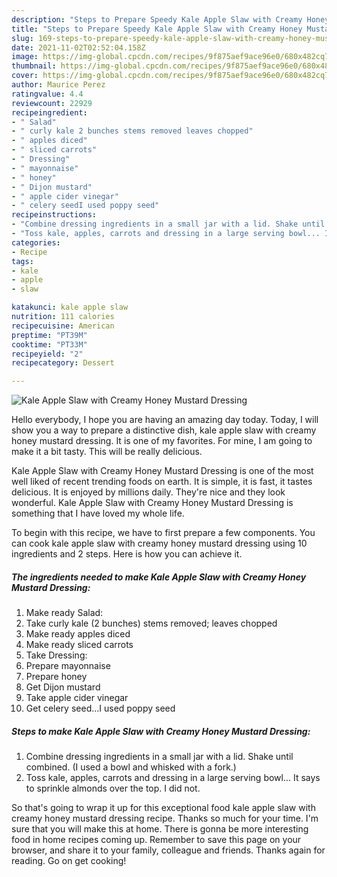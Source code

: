 ```yaml
---
description: "Steps to Prepare Speedy Kale Apple Slaw with Creamy Honey Mustard Dressing"
title: "Steps to Prepare Speedy Kale Apple Slaw with Creamy Honey Mustard Dressing"
slug: 169-steps-to-prepare-speedy-kale-apple-slaw-with-creamy-honey-mustard-dressing
date: 2021-11-02T02:52:04.158Z
image: https://img-global.cpcdn.com/recipes/9f875aef9ace96e0/680x482cq70/kale-apple-slaw-with-creamy-honey-mustard-dressing-recipe-main-photo.jpg
thumbnail: https://img-global.cpcdn.com/recipes/9f875aef9ace96e0/680x482cq70/kale-apple-slaw-with-creamy-honey-mustard-dressing-recipe-main-photo.jpg
cover: https://img-global.cpcdn.com/recipes/9f875aef9ace96e0/680x482cq70/kale-apple-slaw-with-creamy-honey-mustard-dressing-recipe-main-photo.jpg
author: Maurice Perez
ratingvalue: 4.4
reviewcount: 22929
recipeingredient:
- " Salad"
- " curly kale 2 bunches stems removed leaves chopped"
- " apples diced"
- " sliced carrots"
- " Dressing"
- " mayonnaise"
- " honey"
- " Dijon mustard"
- " apple cider vinegar"
- " celery seedI used poppy seed"
recipeinstructions:
- "Combine dressing ingredients in a small jar with a lid. Shake until combined. (I used a bowl and whisked with a fork.)"
- "Toss kale, apples, carrots and dressing in a large serving bowl... It says to sprinkle almonds over the top. I did not."
categories:
- Recipe
tags:
- kale
- apple
- slaw

katakunci: kale apple slaw 
nutrition: 111 calories
recipecuisine: American
preptime: "PT39M"
cooktime: "PT33M"
recipeyield: "2"
recipecategory: Dessert

---
```



![Kale Apple Slaw with Creamy Honey Mustard Dressing](https://img-global.cpcdn.com/recipes/9f875aef9ace96e0/680x482cq70/kale-apple-slaw-with-creamy-honey-mustard-dressing-recipe-main-photo.jpg)

Hello everybody, I hope you are having an amazing day today. Today, I will show you a way to prepare a distinctive dish, kale apple slaw with creamy honey mustard dressing. It is one of my favorites. For mine, I am going to make it a bit tasty. This will be really delicious.

Kale Apple Slaw with Creamy Honey Mustard Dressing is one of the most well liked of recent trending foods on earth. It is simple, it is fast, it tastes delicious. It is enjoyed by millions daily. They're nice and they look wonderful. Kale Apple Slaw with Creamy Honey Mustard Dressing is something that I have loved my whole life.




To begin with this recipe, we have to first prepare a few components. You can cook kale apple slaw with creamy honey mustard dressing using 10 ingredients and 2 steps. Here is how you can achieve it.

<!--inarticleads1-->

##### The ingredients needed to make Kale Apple Slaw with Creamy Honey Mustard Dressing:

1. Make ready  Salad:
1. Take  curly kale (2 bunches) stems removed; leaves chopped
1. Make ready  apples diced
1. Make ready  sliced carrots
1. Take  Dressing:
1. Prepare  mayonnaise
1. Prepare  honey
1. Get  Dijon mustard
1. Take  apple cider vinegar
1. Get  celery seed...I used poppy seed




<!--inarticleads2-->

##### Steps to make Kale Apple Slaw with Creamy Honey Mustard Dressing:

1. Combine dressing ingredients in a small jar with a lid. Shake until combined. (I used a bowl and whisked with a fork.)
1. Toss kale, apples, carrots and dressing in a large serving bowl... It says to sprinkle almonds over the top. I did not.




So that's going to wrap it up for this exceptional food kale apple slaw with creamy honey mustard dressing recipe. Thanks so much for your time. I'm sure that you will make this at home. There is gonna be more interesting food in home recipes coming up. Remember to save this page on your browser, and share it to your family, colleague and friends. Thanks again for reading. Go on get cooking!
